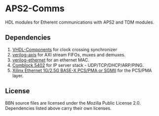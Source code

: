 # APS2-Comms

HDL modules for Etherent communications with APS2 and TDM modules.

## Dependencies

1. [VHDL-Components](https://github.com/BBN-Q/VHDL-Components) for clock crossing synchronizer
2. [verilog-axis](https://github.com/alexforencich/verilog-axis) for AXI stream FIFOs, muxes and demuxes.
3. [verilog-ethernet](https://github.com/alexforencich/verilog-ethernet) for an ethernet MAC.
4. [Comblock 5402](http://comblock.com/com5402soft.html) for IP server stack - UDP/TCP/DHCP/ARP/PING.
5. [Xilinx Ethernet 1G/2.5G BASE-X PCS/PMA or SGMII](https://www.xilinx.com/products/intellectual-property/do-di-gmiito1gbsxpcs.html) for the PCS/PMA layer.

## License

BBN source files are licensed under the Mozilla Public License 2.0.  Dependencies
listed above carry their own licenses.
